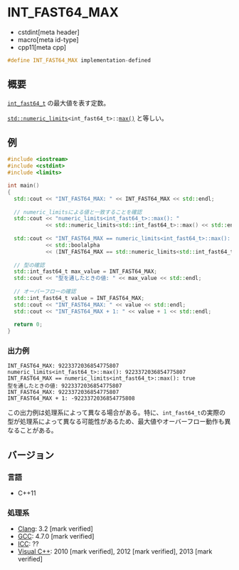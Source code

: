 # INT_FAST64_MAX
* cstdint[meta header]
* macro[meta id-type]
* cpp11[meta cpp]

```cpp
#define INT_FAST64_MAX implementation-defined
```

## 概要
[`int_fast64_t`](int_fast64_t.md) の最大値を表す定数。

[`std::numeric_limits`](/reference/limits/numeric_limits.md)`<int_fast64_t>::`[`max()`](/reference/limits/numeric_limits/max.md) と等しい。

## 例
```cpp example
#include <iostream>
#include <cstdint>
#include <limits>

int main()
{
  std::cout << "INT_FAST64_MAX: " << INT_FAST64_MAX << std::endl;
  
  // numeric_limitsによる値と一致することを確認
  std::cout << "numeric_limits<int_fast64_t>::max(): "
            << std::numeric_limits<std::int_fast64_t>::max() << std::endl;
  
  std::cout << "INT_FAST64_MAX == numeric_limits<int_fast64_t>::max(): "
            << std::boolalpha
            << (INT_FAST64_MAX == std::numeric_limits<std::int_fast64_t>::max()) << std::endl;
  
  // 型の確認
  std::int_fast64_t max_value = INT_FAST64_MAX;
  std::cout << "型を通したときの値: " << max_value << std::endl;
  
  // オーバーフローの確認
  std::int_fast64_t value = INT_FAST64_MAX;
  std::cout << "INT_FAST64_MAX: " << value << std::endl;
  std::cout << "INT_FAST64_MAX + 1: " << value + 1 << std::endl;
  
  return 0;
}
```

### 出力例
```
INT_FAST64_MAX: 9223372036854775807
numeric_limits<int_fast64_t>::max(): 9223372036854775807
INT_FAST64_MAX == numeric_limits<int_fast64_t>::max(): true
型を通したときの値: 9223372036854775807
INT_FAST64_MAX: 9223372036854775807
INT_FAST64_MAX + 1: -9223372036854775808
```

この出力例は処理系によって異なる場合がある。特に、`int_fast64_t`の実際の型が処理系によって異なる可能性があるため、最大値やオーバーフロー動作も異なることがある。

## バージョン
### 言語
- C++11

### 処理系
- [Clang](/implementation.md#clang): 3.2 [mark verified]
- [GCC](/implementation.md#gcc): 4.7.0 [mark verified]
- [ICC](/implementation.md#icc): ??
- [Visual C++](/implementation.md#visual_cpp): 2010 [mark verified], 2012 [mark verified], 2013 [mark verified]
